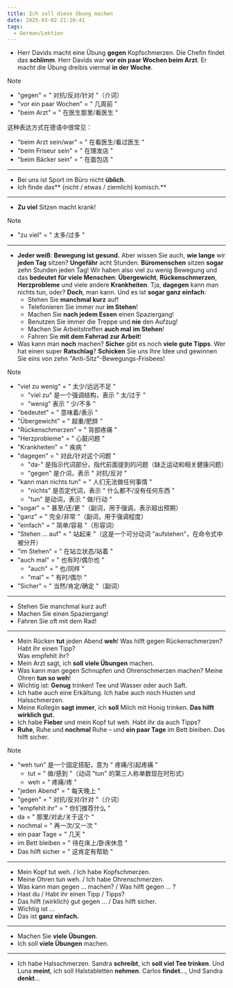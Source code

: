 ```yaml
---
title: Ich soll diese Übung machen
date: 2025-03-02 21:10:41
tags:
  - German/Lektion
---
```


- Herr Davids macht eine Übung **gegen** Kopfschmerzen. Die Chefin findet das **schlimm**. Herr Davids war **vor ein paar Wochen beim Arzt**. Er macht die Übung dreibis viermal **in der Woche**.

> [!NOTE]
>
> - "gegen" = " 对抗/反对/针对 "（介词）
> - "vor ein paar Wochen" = " 几周前 "
> - "beim Arzt" = " 在医生那里/看医生 "
>
> 这种表达方式在德语中很常见：
> - "beim Arzt sein/war" = " 在看医生/看过医生 "
> - "beim Friseur sein" = " 在理发店 "
> - "beim Bäcker sein" = " 在面包店 "

---
- Bei uns ist Sport im Büro nicht **üblich**.
- Ich finde das** (nicht / etwas / ziemlich) komisch.**
---
- **Zu viel** Sitzen macht krank!

> [!NOTE]
>
> - "zu viel" = " 太多/过多 "

---

- **Jeder weiß**: **Bewegung ist gesund.** Aber wissen Sie auch, **wie lange** wir **jeden Tag** sitzen? **Ungefähr** acht Stunden. **Büromenschen** sitzen **sogar** zehn Stunden jeden Tag! Wir haben also viel zu wenig Bewegung und das **bedeutet** **für viele Menschen**: **Übergewicht**, **Rückenschmerzen**, **Herzprobleme** und viele andere **Krankheiten**. Tja, **dagegen** kann man nichts tun, oder? **Doch**, man kann. Und es ist **sogar ganz einfach**:
	- Stehen Sie **manchmal kurz** auf!
	- Telefonieren Sie immer nur **im Stehen**!
	- Machen Sie **nach jedem Essen** einen Spaziergang!
	- Benutzen Sie immer die Treppe und **nie** den Aufzug!
	- Machen Sie Arbeitstreffen **auch mal** **im Stehen**!
	- Fahren Sie **mit dem Fahrrad** **zur Arbeit**!
- Was kann man **noch** machen? **Sicher** gibt es noch **viele gute Tipps**. Wer hat einen super **Ratschlag**? **Schicken** Sie uns Ihre Idee und gewinnen Sie eins von zehn "Anti-Sitz"-Bewegungs-Frisbees!

> [!NOTE]
>
> - "viel zu wenig" = " 太少/远远不足 "
> 	- "viel zu" 是一个强调结构，表示 " 太/过于 "
> 	- "wenig" 表示 " 少/不多 "
> - "bedeutet" = " 意味着/表示 "
> - "Übergewicht" = " 超重/肥胖 "
> - "Rückenschmerzen" = " 背部疼痛 "
> - "Herzprobleme" = " 心脏问题 "
> - "Krankheiten" = " 疾病 "
> - "dagegen" = " 对此/针对这个问题 "
> 	- "da-" 是指示代词部分，指代前面提到的问题（缺乏运动和相关健康问题）
> 	- "gegen" 是介词，表示 " 对抗/反对 "
> - "kann man nichts tun" = " 人们无法做任何事情 "
> 	- "nichts" 是否定代词，表示 " 什么都不/没有任何东西 "
> 	- "tun" 是动词，表示 " 做/行动 "
> - "sogar" = " 甚至/还/更 "（副词，用于强调，表示超出预期）
> - "ganz" = " 完全/非常 "（副词，用于强调程度）
> - "einfach" = " 简单/容易 "（形容词）
> - "Stehen … auf" = " 站起来 "（这是一个可分动词 "aufstehen"，在命令式中被分开）
> - "im Stehen" = " 在站立状态/站着 "
> - "auch mal" = " 也有时/偶尔也 "
> 	- "auch" = " 也/同样 "
> 	- "mal" = " 有时/偶尔 "
> - "Sicher" = " 当然/肯定/确定 "（副词）

---
- Stehen Sie manchmal kurz auf!
- Machen Sie einen Spaziergang!
- Fahren Sie oft mit dem Rad!
---
- Mein Rücken **tut** jeden Abend **weh**! Was hilft gegen Rückenschmerzen? Habt ihr einen Tipp?  
Was empfehlt ihr?
- Mein Arzt sagt, ich **soll** **viele Übungen** machen.
- Was kann man gegen Schnupfen und Ohrenschmerzen machen? Meine Ohren **tun so weh**!
- Wichtig ist: **Genug** trinken! Tee und Wasser oder auch Saft.
- Ich habe auch eine Erkältung. Ich habe auch noch Husten und Halsschmerzen.
- Meine Kollegin **sagt immer**, ich **soll** Milch mit Honig trinken. **Das hilft wirklich gut.**
- Ich habe **Fieber** und mein Kopf tut weh. Habt ihr da auch Tipps?
- **Ruhe**, Ruhe und **nochmal** Ruhe – und **ein paar Tage** im Bett bleiben. Das hilft sicher.

> [!NOTE]
>
> - "weh tun" 是一个固定搭配，意为 " 疼痛/引起疼痛 "
> 	- tut = " 做/感到 "（动词 "tun" 的第三人称单数现在时形式）
> 	- weh = " 疼痛/疼 "
> - "jeden Abend" = " 每天晚上 "
> - "gegen" = " 对抗/反对/针对 "（介词）
> - "empfehlt ihr" = " 你们推荐什么 "
> - da = " 那里/对此/关于这个 "
> - nochmal = " 再一次/又一次 "
> - ein paar Tage = " 几天 "
> - im Bett bleiben = " 待在床上/卧床休息 "
> - Das hilft sicher = " 这肯定有帮助 "

---
- Mein Kopf tut weh. / Ich habe Kopfschmerzen.  
- Meine Ohren tun weh. / Ich habe Ohrenschmerzen.  
- Was kann man gegen … machen? / Was hilft gegen … ?  
- Hast du / Habt ihr einen Tipp / Tipps?  
- Das hilft (wirklich) gut gegen … / Das hilft sicher.  
- Wichtig ist …  
- Das ist **ganz einfach.**
---
- Machen Sie **viele Übungen**.
- Ich soll **viele Übungen** machen.
---
- Ich habe Halsschmerzen. Sandra **schreibt**, ich **soll viel Tee trinken**. Und Luna **meint**, ich soll Halstabletten **nehmen**. Carlos **findet**…, Und Sandra **denkt**…
